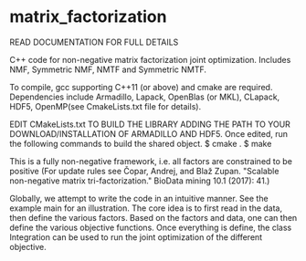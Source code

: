 # matrix_factorization

READ DOCUMENTATION FOR FULL DETAILS

C++ code for non-negative matrix factorization joint optimization. Includes NMF, Symmetric NMF, NMTF and Symmetric NMTF. 

To compile, gcc supporting C++11 (or above) and cmake are required.
Dependencies include Armadillo, Lapack, OpenBlas (or MKL), CLapack, HDF5, OpenMP(see CmakeLists.txt file for details). 

EDIT CMakeLists.txt TO BUILD THE LIBRARY ADDING THE PATH TO YOUR DOWNLOAD/INSTALLATION OF ARMADILLO AND HDF5. Once edited, run the following commands to build the shared object.
\$ cmake .
\$ make

This is a fully non-negative framework, i.e. all factors are constrained to be positive (For update rules see Čopar, Andrej, and Blaž Zupan. "Scalable non-negative matrix tri-factorization." BioData mining 10.1 (2017): 41.)

Globally, we attempt to write the code in an intuitive manner. See the example main for an illustration. The core idea is to first read in the data, then define the various factors. Based on the factors and data, one can then define the various objective functions. Once everything is define, the class Integration can be used to run the joint optimization of the different objective.

